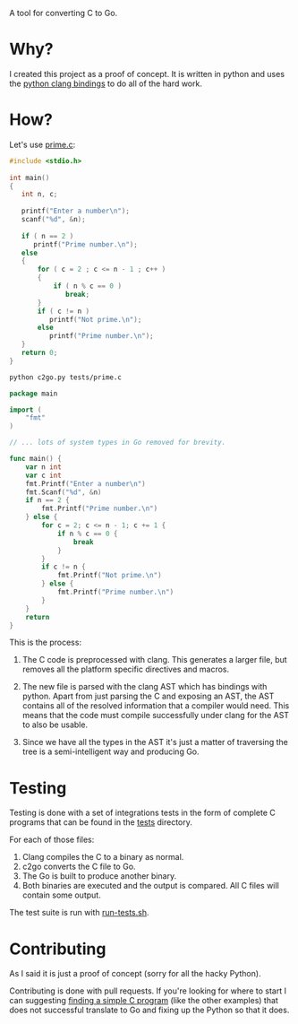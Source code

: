 A tool for converting C to Go.

# Why?

I created this project as a proof of concept. It is written in python and uses
the [python clang bindings](https://pypi.python.org/pypi/clang/3.8) to do all of
the hard work.

# How?

Let's use
[prime.c](https://github.com/elliotchance/c2go/blob/master/tests/prime.c):

```c
#include <stdio.h>
 
int main()
{
   int n, c;
 
   printf("Enter a number\n");
   scanf("%d", &n);
 
   if ( n == 2 )
      printf("Prime number.\n");
   else
   {
       for ( c = 2 ; c <= n - 1 ; c++ )
       {
           if ( n % c == 0 )
              break;
       }
       if ( c != n )
          printf("Not prime.\n");
       else
          printf("Prime number.\n");
   }
   return 0;
}
```

```bash
python c2go.py tests/prime.c
```

```go
package main

import (
    "fmt"
)

// ... lots of system types in Go removed for brevity.

func main() {
    var n int
    var c int
    fmt.Printf("Enter a number\n")
    fmt.Scanf("%d", &n)
    if n == 2 {
        fmt.Printf("Prime number.\n")
    } else {
        for c = 2; c <= n - 1; c += 1 {
            if n % c == 0 {
                break
            }
        }
        if c != n {
            fmt.Printf("Not prime.\n")
        } else {
            fmt.Printf("Prime number.\n")
        }
    }
    return
}
```

This is the process:

1. The C code is preprocessed with clang. This generates a larger file, but
removes all the platform specific directives and macros.

2. The new file is parsed with the clang AST which has bindings with python.
Apart from just parsing the C and exposing an AST, the AST contains all of the
resolved information that a compiler would need. This means that the code must
compile successfully under clang for the AST to also be usable.

3. Since we have all the types in the AST it's just a matter of traversing the
tree is a semi-intelligent way and producing Go.

# Testing

Testing is done with a set of integrations tests in the form of complete C
programs that can be found in the
[tests](https://github.com/elliotchance/c2go/tree/master/tests) directory.

For each of those files:

1. Clang compiles the C to a binary as normal.
2. c2go converts the C file to Go.
3. The Go is built to produce another binary.
4. Both binaries are executed and the output is compared. All C files will
contain some output.

The test suite is run with
[run-tests.sh](https://github.com/elliotchance/c2go/blob/master/run-tests.sh).

# Contributing

As I said it is just a proof of concept (sorry for all the hacky Python).

Contributing is done with pull requests. If you're looking for where to start I
can suggesting
[finding a simple C program](http://www.programmingsimplified.com/c-program-examples)
(like the other examples) that does not successful translate to Go and fixing up
the Python so that it does.
